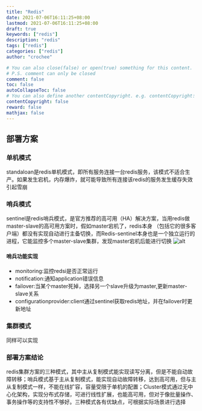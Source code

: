 ```yaml
---
title: "Redis"
date: 2021-07-06T16:11:25+08:00
lastmod: 2021-07-06T16:11:25+08:00
draft: true
keywords: ["redis"]
description: "redis"
tags: ["redis"]
categories: ["redis"]
author: "crochee"

# You can also close(false) or open(true) something for this content.
# P.S. comment can only be closed
comment: false
toc: false
autoCollapseToc: false
# You can also define another contentCopyright. e.g. contentCopyright: "This is another copyright."
contentCopyright: false
reward: false
mathjax: false
---
```


<!--more-->
## 部署方案
### 单机模式
standaloan是redis单机模式，即所有服务连接一台redis服务，该模式不适合生产。如果发生宕机，内存爆炸，就可能导致所有连接该redis的服务发生缓存失效引起雪崩
### 哨兵模式
sentinel是redis哨兵模式，是官方推荐的高可用（HA）解决方案，当用redis做master-slave的高可用方案时，假如master宕机了，redis本身
（包括它的很多客户端）都没有实现自动进行主备切换，而Redis-sentinel本身也是一个独立运行的进程，它能监控多个master-slave集群，发现master宕机后能进行切换
![alt](redis-sentinel.png)
#### 哨兵功能实现
*   monitoring:监控redsi是否正常运行
*   notification:通知application错误信息
*   failover:当某个master死掉，选择另一个slave升级为master,更新master-slave关系
*   configurationprovider:client通过sentinel获取redis地址，并在failover时更新地址
### 集群模式
同样可以实现

### 部署方案结论
redis集群方案的三种模式，其中主从复制模式能实现读写分离，但是不能自动故障转移；哨兵模式基于主从复制模式，能实现自动故障转移，达到高可用，但与主从复制模式一样，不能在线扩容，容量受限于单机的配置；Cluster模式通过无中心化架构，实现分布式存储，可进行线性扩展，也能高可用，但对于像批量操作、事务操作等的支持性不够好。三种模式各有优缺点，可根据实际场景进行选择
